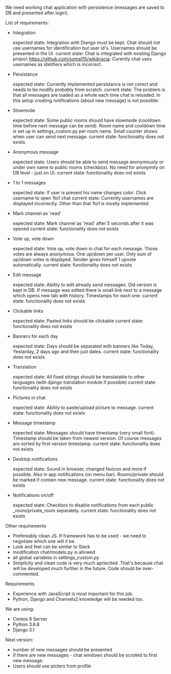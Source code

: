We need working chat application with persistence (messages are saved to DB and presented after login).


List of requirements:

- Integration

    expected state: Integration with Diango must be kept. Chat should not use usernames for identification but user id's. Usernames should be presented in the UI.
    current state: Chat is integrated with existing Django project https://github.com/soma115/wikikracja. Curently chat uses usernames as idetifiers which is incorrect.

- Persistance

    expected state: Currently implemented persistance is not corect and needs to be modify probably from scratch.
    current state: The problem is that all messages are loaded as a whole each time chat is reloaded. In this setup creating notifications (about new message) is not possible.

- Slowmode

    expected state: Some public rooms should have slowmode (cooldown time before next message can be send). Room name and cooldown time is set up in settings_custom.py per room name. Small counter shows when user can send next message.
    current state: functionality does not exists

- Anonymous message

    expected state: Users should be able to send message anonymously or under own name to public rooms (checkbox). No need for anonymity on DB level - just on UI. 
    current state: functionality does not exists

- 1 to 1 messages

    expected state: If user is present his name changes color. Click username to open 1to1 chat
    current state: Currently usernames are displayed incorrectly. Other than that 1to1 is mostly implemented.

- Mark channel as 'read'

    expected state: Mark channel as 'read' after 5 seconds after it was opened
    current state: functionality does not exists

- Vote up, vote down

    expected state: Vote up, vote down in chat for each message. Those votes are always anonymous. One up/down per user. Only sum of up/down votes is displayed. Sender gives himself 1 upvote automatically.
    current state: functionality does not exists

- Edit message

    expected state: Ability to edit already send messages. Old version is kept in DB. If message was edited there is small link next to a message which opens new tab with history. Timestamps for each one.
    current state: functionality does not exists

- Clickable links

    expected state: Pasted links should be clickable
    current state: functionality does not exists

- Banners for each day

    expected state: Days should be separated with banners like Today, Yestarday, 2 days ago and then just dates.
    current state: functionality does not exists

- Translation

    expected state: All fixed strings should be translatable to other languages (with django translation module if possible)
    current state: functionality does not exists

- Pictures in chat

    expected state: Ability to paste/upload picture to message.
    current state: functionality does not exists

- Message timestamp

    expected state: Messages should have timestamp (very small font). Timestamp should be taken from newest version. Of course messages are sorted by first version timestamp.
    current state: functionality does not exists

- Desktop notifications

    expected state: Sound in browser, changed favicon and more if possible. Also in app notifications (on menu bar). Rooms/private should be marked if contain new message.
    current state: functionality does not exists

- Notifications on/off

    expected state: Checkbox to disable notifications from each public _room/private_room separately.
    current state: functionality does not exists

Other requirements
- Prefereably clean JS. If framework has to be used - we need to negotiate which one will it be.
- Look and feel can be similar to Slack
- modification chat/models.py is allowed
- all global variables in settings_custom.py
- Simplicity and clean code is very much apriecited. That's because chat will be developed much further in the future. Code should be over-commented.

Requirements
- Experience with JavaScript is most important for this job. 
- Python, Django and Channels2 knowledge will be needed too.

We are using:
- Centos 8 Server
- Python 3.6.8
- Django 3.1




Next version:
- number of new messages should be presented
- if there are new messages - chat windows should be scrolled to first new message.
- Users should use picters from profile





